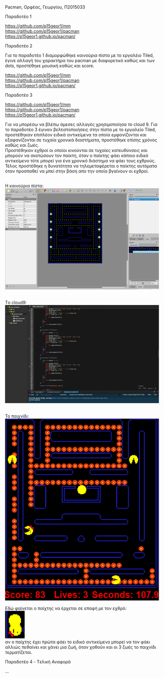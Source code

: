 Pacman, Ορφέας, Γεωργίου, Π2015033


Παραδοτέο 1

https://github.com/p15geor1/mm</br>
https://github.com/p15geor1/pacman</br>
https://p15geor1.github.io/pacman/

Παραδοτέο 2

Για το παραδοτέο 1 διαμορφώθηκε καινούρια πίστα με το εργαλέιο Tiled, 
έγινε αλλαγή του χαρακτήρα του pacman με διαφορετικό καθώς και των dots,
προστέθηκε μουσική καθώς και score.

https://github.com/p15geor1/mm</br>
https://github.com/p15geor1/pacman</br>
https://p15geor1.github.io/pacman/

Παραδοτέο 3

https://github.com/p15geor1/mm</br>
https://github.com/p15geor1/pacman</br>
https://p15geor1.github.io/pacman/</br>

Για να μπορέσω να βλέπω άμεσες αλλαγές χρησιμοποίησα το cloud 9.
Για το παραδοτέο 3 έγιναν βελτιστοποιήσεις στην πίστα με το εργαλείο Tiled, προστέθηκαν επιπλέον 
ειδικά αντικείμενα τα οποία εμφανίζονται και εξαφανίζονται σε τυχαία χρονικά διαστήματα, προστέθηκε 
επίσης χρόνος καθώς και ζωές.</br>
Προστέθηκαν εχθροί οι οποίοι κινούνται σε τυχαίες κατευθύνσεις και μπορούν να σκοτώσουν τον παίκτη,
όταν ο παίκτης φάει κάποιο ειδικό αντικείμενο τότε μπορεί για ένα χρονικό διάστημα να φάει τους εχθρούς.</br>
Τέλος προστέθηκε η δυνατότητα να τηλεμεταφέρεται ο παίκτης αυτόματα όταν προσπαθεί να μπεί στην βάση απο την οποία
βγαίνουν οι εχθροί.

</br>Η καινούρια πίστα:
![ScreenShot](tiled_map.png)</br>

</br>Tο cloud9:
![ScreenShot](cloud9.png)</br>

</br>Το παιχνίδι:
</br>![ScreenShot](pacman_play.png)</br>

Εδώ φαίνεται ο παίχτης να έρχεται σε επαφή με τον εχθρό:
</br>![ScreenShot](touch.png)</br>
αν ο παίχτης έχει πρώτα φάει το ειδικό αντικείμενο μπορεί να τον φάει αλλιώς πεθαίνει και χάνει μια ζωή,
όταν χαθούν και οι 3 ζωές το παιχνίδι τερματίζεται.

Παραδοτέο 4 - Tελική Αναφορά

...
